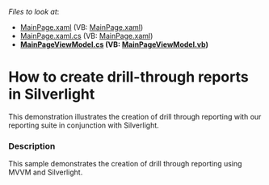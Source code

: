 <!-- default file list -->
*Files to look at*:

* [MainPage.xaml](./CS/SLApp/MainPage.xaml) (VB: [MainPage.xaml](./VB/SLApp/MainPage.xaml))
* [MainPage.xaml.cs](./CS/SLApp/MainPage.xaml.cs) (VB: [MainPage.xaml](./VB/SLApp/MainPage.xaml))
* **[MainPageViewModel.cs](./CS/SLApp/MainPageViewModel.cs) (VB: [MainPageViewModel.vb](./VB/SLApp/MainPageViewModel.vb))**
<!-- default file list end -->
# How to create drill-through reports in Silverlight


<p>This demonstration illustrates the creation of drill through reporting with our reporting suite in conjunction with Silverlight.</p>


<h3>Description</h3>

<p>This sample demonstrates the creation of drill through reporting using MVVM and Silverlight.</p>

<br/>


